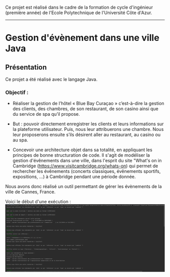 Ce projet est réalisé dans le cadre de la formation de cycle d'ingénieur (première année) de l'Ecole Polytechnique de l'Université Côte d'Azur.
***
# Gestion d'évènement dans une ville Java

## Présentation
Ce projet a été réalisé avec le langage Java.

### Objectif :
* Réaliser la gestion de l’hôtel « Blue Bay Curaçao » c’est-à-dire la gestion des clients, des chambres, de son restaurant, de son casino ainsi que du service de spa qu’il propose. 
* But : pouvoir directement enregistrer les clients et leurs informations sur la plateforme utilisateur. Puis, nous leur attribuerons une chambre. Nous leur proposerons ensuite s’ils désirent aller au restaurant, au casino ou au spa.

* Concevoir une architecture objet dans sa totalité, en appliquant les principes de bonne structuration de code. Il s'agit de modéliser la gestion d'évênements dans une ville, dans l'esprit du site "What's on in Cambridge (https://www.visitcambridge.org/whats-on) qui permet de rechercher les évênements (concerts classiques, évênements sportifs, expositions, ...) à Cambridge pendant une période donnée.

Nous avons donc réalisé un outil permettant de gérer les évènements de la ville de Cannes, France.

Voici le début d'une exécution :
![alt text](https://github.com/JulienChoukroun/Gestion-d-evenement-dans-une-ville-Java/blob/master/Documentation/testPart1.PNG "Début d'exécution")
